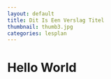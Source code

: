 ```yaml
---
layout: default
title: Dit Is Een Verslag Titel
thumbnail: thumb3.jpg
categories: lesplan
---
```


# Hello World
